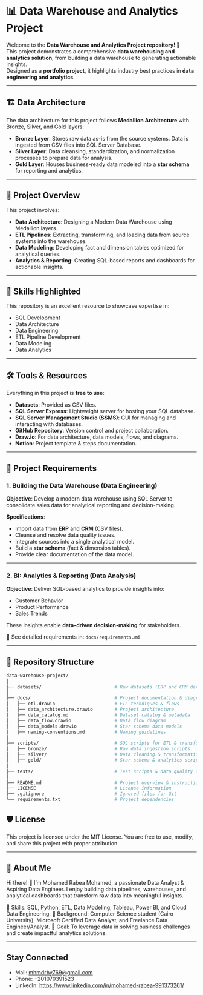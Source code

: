 # 📊 Data Warehouse and Analytics Project  

Welcome to the **Data Warehouse and Analytics Project repository! 🚀**  
This project demonstrates a comprehensive **data warehousing and analytics solution**, from building a data warehouse to generating actionable insights.  
Designed as a **portfolio project**, it highlights industry best practices in **data engineering and analytics**.  

---

## 🏗️ Data Architecture  

The data architecture for this project follows **Medallion Architecture** with Bronze, Silver, and Gold layers:  

- **Bronze Layer**: Stores raw data as-is from the source systems. Data is ingested from CSV files into SQL Server Database.  
- **Silver Layer**: Data cleansing, standardization, and normalization processes to prepare data for analysis.  
- **Gold Layer**: Houses business-ready data modeled into a **star schema** for reporting and analytics.  

---

## 📖 Project Overview  

This project involves:  

- **Data Architecture**: Designing a Modern Data Warehouse using Medallion layers.  
- **ETL Pipelines**: Extracting, transforming, and loading data from source systems into the warehouse.  
- **Data Modeling**: Developing fact and dimension tables optimized for analytical queries.  
- **Analytics & Reporting**: Creating SQL-based reports and dashboards for actionable insights.  

---

## 🎯 Skills Highlighted  

This repository is an excellent resource to showcase expertise in:  

- SQL Development  
- Data Architecture  
- Data Engineering  
- ETL Pipeline Development  
- Data Modeling  
- Data Analytics  

---

## 🛠️ Tools & Resources  

Everything in this project is **free to use**:  

- **Datasets**: Provided as CSV files.  
- **SQL Server Express**: Lightweight server for hosting your SQL database.  
- **SQL Server Management Studio (SSMS)**: GUI for managing and interacting with databases.  
- **GitHub Repository**: Version control and project collaboration.  
- **Draw.io**: For data architecture, data models, flows, and diagrams.  
- **Notion**: Project template & steps documentation.  

---

## 🚀 Project Requirements  

### 1. Building the Data Warehouse (Data Engineering)  
**Objective**: Develop a modern data warehouse using SQL Server to consolidate sales data for analytical reporting and decision-making.  

**Specifications**:  
- Import data from **ERP** and **CRM** (CSV files).  
- Cleanse and resolve data quality issues.  
- Integrate sources into a single analytical model.  
- Build a **star schema** (fact & dimension tables).  
- Provide clear documentation of the data model.  

---

### 2. BI: Analytics & Reporting (Data Analysis)  
**Objective**: Deliver SQL-based analytics to provide insights into:  

- Customer Behavior  
- Product Performance  
- Sales Trends  

These insights enable **data-driven decision-making** for stakeholders.  

📄 See detailed requirements in: `docs/requirements.md`  

---

## 📂 Repository Structure  

```bash
data-warehouse-project/
│
├── datasets/                           # Raw datasets (ERP and CRM data)
│
├── docs/                               # Project documentation & diagrams
│   ├── etl.drawio                      # ETL techniques & flows
│   ├── data_architecture.drawio        # Project architecture
│   ├── data_catalog.md                 # Dataset catalog & metadata
│   ├── data_flow.drawio                # Data flow diagram
│   ├── data_models.drawio              # Star schema data models
│   ├── naming-conventions.md           # Naming guidelines
│
├── scripts/                            # SQL scripts for ETL & transformations
│   ├── bronze/                         # Raw data ingestion scripts
│   ├── silver/                         # Data cleaning & transformations
│   ├── gold/                           # Star schema & analytics scripts
│
├── tests/                              # Test scripts & data quality checks
│
├── README.md                           # Project overview & instructions
├── LICENSE                             # License information
├── .gitignore                          # Ignored files for Git
└── requirements.txt                    # Project dependencies
````

## 🛡️ License

This project is licensed under the MIT License.
You are free to use, modify, and share this project with proper attribution.

---

## 🌟 About Me

Hi there! 👋 I’m Mohamed Rabea Mohamed, a passionate Data Analyst & Aspiring Data Engineer.
I enjoy building data pipelines, warehouses, and analytical dashboards that transform raw data into meaningful insights.

🔹 Skills: SQL, Python, ETL, Data Modeling, Tableau, Power BI, and Cloud Data Engineering.
🔹 Background: Computer Science student (Cairo University), Microsoft Certified Data Analyst, and Freelance Data Engineer/Analyst.
🔹 Goal: To leverage data in solving business challenges and create impactful analytics solutions.

---

## Stay Connected
- Mail: mhmdrby769@gmail.com
- Phone: +201070391523
- LinkedIn: https://www.linkedin.com/in/mohamed-rabea-991373261/
